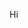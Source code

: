 Hi

<!---

![Image of Yaktocat](https://octodex.github.com/images/yaktocat.png)

- 👋 Hi, I’m @hchuhtala
- 👀 I’m interested in ...
- 🌱 I’m currently learning ...
- 💞️ I’m looking to collaborate on ...
- 📫 How to reach me ...
hchuhtala/hchuhtala is a ✨ special ✨ repository because its `README.md` (this file) appears on your GitHub profile.
You can click the Preview link to take a look at your changes.
--->
